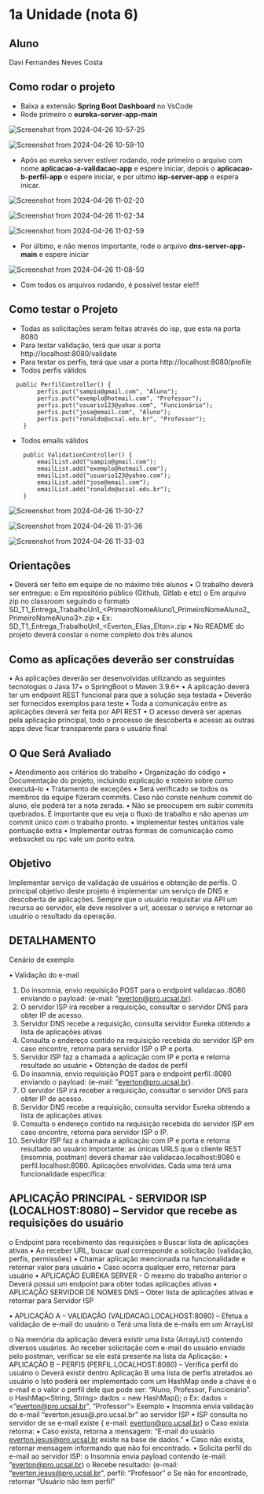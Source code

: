 # 1a Unidade (nota 6)

## Aluno
Davi Fernandes Neves Costa

## Como rodar o projeto
- Baixa a extensão **Spring Boot Dashboard** no VsCode
- Rode primeiro o **eureka-server-app-main**

![Screenshot from 2024-04-26 10-57-25](https://github.com/davimgfx/SD-Projeto-Unidade-1/assets/118557337/6d54054d-4a22-45a3-8fcd-d68ccad1ff29)

![Screenshot from 2024-04-26 10-59-10](https://github.com/davimgfx/SD-Projeto-Unidade-1/assets/118557337/8e54b85c-ff18-40f8-9b63-e51054b55cc5)

- Após ao eureka server estiver rodando, rode primeiro o arquivo com nome **aplicacao-a-validacao-app** e espere iniciar, depois o **aplicacao-b-perfil-app** e espere iniciar, e por ultimo **isp-server-app** e espera inicar.

![Screenshot from 2024-04-26 11-02-20](https://github.com/davimgfx/SD-Projeto-Unidade-1/assets/118557337/adee07c2-27cb-4420-8be3-aacce56257f5)

![Screenshot from 2024-04-26 11-02-34](https://github.com/davimgfx/SD-Projeto-Unidade-1/assets/118557337/6fef30c0-7f6b-4a87-a1c2-49b2768fa8d8)

![Screenshot from 2024-04-26 11-02-59](https://github.com/davimgfx/SD-Projeto-Unidade-1/assets/118557337/bf271cc0-883e-457d-8643-e134636ae6ec)

- Por último, e não menos importante, rode o arquivo **dns-server-app-main** e espere iniciar

![Screenshot from 2024-04-26 11-08-50](https://github.com/davimgfx/SD-Projeto-Unidade-1/assets/118557337/2d6179e6-10db-447b-bf64-2c4aeda695d8)

- Com todos os arquivos rodando, é possível testar ele!!!

## Como testar o Projeto
- Todas as solicitações seram feitas através do isp, que esta na porta 8080
- Para testar validação, terá que usar a porta http://localhost:8080/validate
- Para testar os perfis, terá que usar a porta http://localhost:8080/profile
- Todos perfis válidos
```
  public PerfilController() {
        perfis.put("sampio@gmail.com", "Aluno");
        perfis.put("exemplo@hotmail.com", "Professor");
        perfis.put("usuario123@yahoo.com", "Funcionário");
        perfis.put("jose@email.com", "Aluno");
        perfis.put("ronaldo@ucsal.edu.br", "Professor");
    }
```
- Todos emails válidos
```
    public ValidationController() {
        emailList.add("sampio@gmail.com");
        emailList.add("exemplo@hotmail.com");
        emailList.add("usuario123@yahoo.com");
        emailList.add("jose@email.com");
        emailList.add("ronaldo@ucsal.edu.br");
    }
```
  
![Screenshot from 2024-04-26 11-30-27](https://github.com/davimgfx/SD-Projeto-Unidade-1/assets/118557337/b45a4d71-8076-457b-99bc-5d242af56179)

![Screenshot from 2024-04-26 11-31-36](https://github.com/davimgfx/SD-Projeto-Unidade-1/assets/118557337/27e35221-c3f8-47bf-aaf6-70b665559e2f)

![Screenshot from 2024-04-26 11-33-03](https://github.com/davimgfx/SD-Projeto-Unidade-1/assets/118557337/e57abfbd-6027-42f7-b037-1d24400ba236)


## Orientações

• Deverá ser feito em equipe de no máximo três alunos
• O trabalho deverá ser entregue:
o Em repositório público (Github, Gitlab e etc)
o Em arquivo zip no classroom seguindo o formato
SD_T1_Entrega_TrabalhoUn1_<PrimeiroNomeAluno1_PrimeiroNomeAluno2_
PrimeiroNomeAluno3>.zip
▪ Ex: SD_T1_Entrega_TrabalhoUn1_<Everton_Elias_Elton>.zip
• No README do projeto deverá constar o nome completo dos três alunos

## Como as aplicações deverão ser construídas
• As aplicações deverão ser desenvolvidas utilizando as seguintes tecnologias
o Java 17+
o SpringBoot
o Maven 3.9.6+
• A aplicação deverá ter um endpoint REST funcional para que a solução seja testada
• Deverão ser fornecidos exemplos para teste
• Toda a comunicação entre as aplicações deverá ser feita por API REST
• O acesso deverá ser apenas pela aplicação principal, todo o processo de descoberta e
acesso as outras apps deve ficar transparente para o usuário final
## O Que Será Avaliado
• Atendimento aos critérios do trabalho
• Organização do código
• Documentação do projeto, incluindo explicação e roteiro sobre como executá-lo
• Tratamento de exceções
• Será verificado se todos os membros da equipe fizeram commits. Caso não conste nenhum
commit do aluno, ele poderá ter a nota zerada.
• Não se preocupem em subir commits quebrados. É importante que eu veja o fluxo de trabalho
e não apenas um commit único com o trabalho pronto.
• Implementar testes unitários vale pontuação extra
• Implementar outras formas de comunicação como websocket ou rpc vale um ponto extra.
##  Objetivo
Implementar serviço de validação de usuários e obtenção de perfis. O principal objetivo deste projeto é implementar um serviço de DNS e descoberta de aplicações. Sempre que o usuário requisitar via
API um recurso ao servidor, ele deve resolver a url, acessar o serviço e retornar ao usuário o resultado
da operação.

## DETALHAMENTO

Cenário de exemplo

• Validação do e-mail
1. Do insomnia, envio requisição POST para o endpoint validacao.<seuservidor>:8080
enviando o payload: {e-mail: ”everton@pro.ucsal.br}.
1. O servidor ISP irá receber a requisição, consultar o servidor DNS para obter IP de acesso.
2. Servidor DNS recebe a requisição, consulta servidor Eureka obtendo a lista de aplicações
ativas
1. Consulta o endereço contido na requisição recebida do servidor ISP em caso encontre,
retorna para servidor ISP o IP e porta.
1. Servidor ISP faz a chamada a aplicação com IP e porta e retorna resultado ao usuário
• Obtenção de dados de perfil
1. Do insomnia, envio requisição POST para o endpoint perfil.<seuservidor>:8080 enviando o
payload: {e-mail: ”everton@pro.ucsal.br}.
1. O servidor ISP irá receber a requisição, consultar o servidor DNS para obter IP de acesso.
2. Servidor DNS recebe a requisição, consulta servidor Eureka obtendo a lista de aplicações
ativas
1. Consulta o endereço contido na requisição recebida do servidor ISP em caso encontre,
retorna para servidor ISP o IP.
1. Servidor ISP faz a chamada a aplicação com IP e porta e retorna resultado ao usuário
Importante: as únicas URLS que o cliente REST (insomnia, postman) deverá chamar são
validacao.localhost:8080 e perfil.localhost:8080.
Aplicações envolvidas. Cada uma terá uma funcionalidade específica:
## APLICAÇÃO PRINCIPAL - SERVIDOR ISP (LOCALHOST:8080) – Servidor que recebe as requisições do usuário
o Endpoint para recebimento das requisições
o Buscar lista de aplicações ativas
▪ Ao receber URL, buscar qual corresponde a solicitação (validação, perfis, permissões)
▪ Chamar aplicação mencionada na funcionalidade e retornar valor para usuário
▪ Caso ocorra qualquer erro, retornar para usuário
• APLICAÇÃO EUREKA SERVER - O mesmo do trabalho anterior
o Deverá possui um endpoint para obter todas aplicações ativas
• APLICAÇÃO SERVIDOR DE NOMES DNS – Obter lista de aplicações ativas e retornar para
Servidor ISP

• APLICAÇÃO A – VALIDAÇÃO (VALIDACAO.LOCALHOST:8080) – Efetua a validação de e-mail do
usuário
o Terá uma lista de e-mails em um ArrayList

o Na memória da aplicação deverá existir uma lista (ArrayList) contendo diversos usuários. Ao
receber solicitação com e-mail do usuário enviado pelo postman, verificar se ele está
presente na lista da Aplicação:
• APLICAÇÃO B – PERFIS (PERFIL.LOCALHOST:8080) – Verifica perfil do usuário
o Deverá existir dentro Aplicação B uma lista de perfis atrelados ao usuário
o Isto poderá ser implementado com um HashMap onde a chave é o e-mail e o valor o perfil
dele que pode ser: “Aluno, Professor, Funcionário”.
o HashMap<String, String> dados = new HashMap();
o Ex: dados = <”everton@pro.ucsal.br”, “Professor”>
Exemplo
• Insomnia envia validação do e-mail “everton.jesus@.pro.ucsal.br” ao servidor ISP
• ISP consulta no servidor de se e-mail existe { e-mail: everton@pro.ucsal.br}
o Caso exista retorna:
▪ Caso exista, retorna a mensagem: “E-mail do usuário everton.jesus@pro.ucsal.br existe
na base de dados.”
▪ Caso não exista, retornar mensagem informando que não foi encontrado.
• Solicita perfil do e-mail ao servidor ISP:
o Insomnia envia payload contendo {e-mail: ”everton@pro.ucsal.br)
o Recebe resultado: {e-mail: “everton.jesus@pro.ucsal.br”, perfil: “Professor”
o Se não for encontrado, retornar “Usuário não tem perfil”

